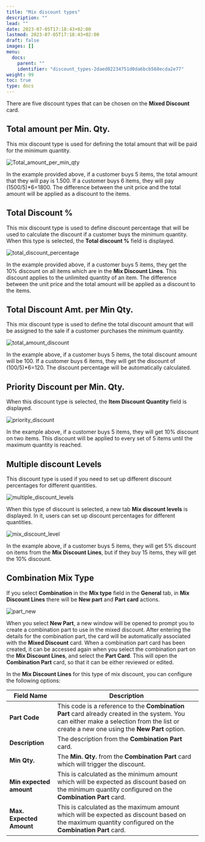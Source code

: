 ```yaml
---
title: "Mix discount types"
description: ""
lead: ""
date: 2023-07-05T17:18:43+02:00
lastmod: 2023-07-05T17:18:43+02:00
draft: false
images: []
menu:
  docs:
    parent: ""
    identifier: "discount_types-2daed02234751d0da6bcb568ecda2e77"
weight: 99
toc: true
type: docs
---
```


There are five discount types that can be chosen on the **Mixed Discount** card.

## Total amount per Min. Qty.
  
This mix discount type is used for defining the total amount that will be paid for the minimum quantity.

![Total_amount_per_min_qty](Total%20amount%20per%20min%20qty.PNG)

In the example provided above, if a customer buys 5 items, the total amount that they will pay is 1.500. If a customer buys 6 items, they will pay (1500/5)*6=1800. The difference between the unit price and the total amount will be applied as a discount to the items.

## Total Discount %      
  
This mix discount type is used to define discount percentage that will be used to calculate the discount if a customer buys the minimum quantity. When this type is selected, the **Total discount %** field is displayed. 

![total_discount_percentage](Total%20discount.PNG)

In the example provided above, if a customer buys 5 items, they get the 10% discount on all items which are in the **Mix Discount Lines**. This discount applies to the unlimited quantity of an item. The difference between the unit price and the total amount will be applied as a discount to the items.

## Total Discount Amt. per Min Qty.

This mix discount type is used to define the total discount amount that will be assigned to the sale if a customer purchases the minimum quantity.

![total_amount_discount](Total%20amount%20discount.PNG)

In the example above, if a customer buys 5 items, the total discount amount will be 100. If a customer buys 6 items, they will get the discount of (100/5)*6=120. The discount percentage will be automatically calculated.

## Priority Discount per Min. Qty.

When this discount type is selected, the **Item Discount Quantity** field is displayed.

![priority_discount](Priority%20discount.PNG)

In the example above, if a customer buys 5 items, they will get 10% discount on two items. This discount will be applied to every set of 5 items until the maximum quantity is reached.

## Multiple discount Levels

This discount type is used if you need to set up different discount percentages for different quantities.

![multiple_discount_levels](multiple%20discount%20levels.PNG)

When this type of discount is selected, a new tab **Mix discount levels** is displayed. In it, users can set up discount percentages for different quantities.

![mix_discount_level](mix%20discount%20levels.PNG)

In the example above, if a customer buys 5 items, they will get 5% discount on items from the **Mix Discount Lines**, but if they buy 15 items, they will get the 10% discount.

## Combination Mix Type

If you select **Combination** in the **Mix type** field in the **General** tab, in **Mix Discount Lines** there will be **New part** and **Part card** actions.

![part_new](Part%20new.PNG)

When you select **New Part**, a new window will be opened to prompt you to create a combination part to use in the mixed discount. After entering the details for the combination part, the card will be automatically associated with the **Mixed Discount** card. When a combination part card has been created, it can be accessed again when you select the combination part on the **Mix Discount Lines**, and select the **Part Card**. This will open the **Combination Part** card, so that it can be either reviewed or edited.

In the **Mix Discount Lines** for this type of mix discount, you can configure the following options:

| Field Name      | Description |
| ----------- | ----------- |
| **Part Code**     | This code is a reference to the **Combination Part** card already created in the system. You can either make a selection from the list or create a new one using the **New Part** option.     |
| **Description**   | The description from the **Combination Part** card. |
| **Min Qty.**  |  The **Min. Qty.** from the **Combination Part** card which will trigger the discount. |
| **Min expected amount** | This is calculated as the minimum amount which will be expected as discount based on the minimum quantity configured on the **Combination Part** card. |
| **Max. Expected Amount** | This is calculated as the maximum amount which will be expected as discount based on the maximum quantity configured on the **Combination Part** card. |